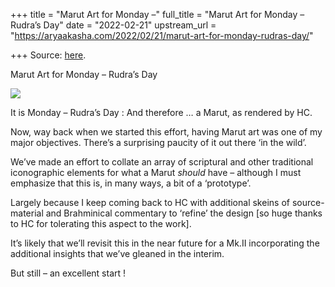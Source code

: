 +++
title = "Marut Art for Monday –"
full_title = "Marut Art for Monday – Rudra’s Day"
date = "2022-02-21"
upstream_url = "https://aryaakasha.com/2022/02/21/marut-art-for-monday-rudras-day/"

+++
Source: [here](https://aryaakasha.com/2022/02/21/marut-art-for-monday-rudras-day/).

Marut Art for Monday – Rudra’s Day

![](https://aryaakasha.files.wordpress.com/2022/02/259265458_281148424106844_2247659132498496359_n-1.jpg?w=739)

It is Monday – Rudra’s Day : And therefore … a Marut, as rendered by HC.

Now, way back when we started this effort, having Marut art was one of my major objectives. There’s a surprising paucity of it out there ‘in the wild’.

We’ve made an effort to collate an array of scriptural and other traditional iconographic elements for what a Marut *should* have – although I must emphasize that this is, in many ways, a bit of a ‘prototype’.

Largely because I keep coming back to HC with additional skeins of source-material and Brahminical commentary to ‘refine’ the design \[so huge thanks to HC for tolerating this aspect to the work\].

It’s likely that we’ll revisit this in the near future for a Mk.II incorporating the additional insights that we’ve gleaned in the interim.

But still – an excellent start !
